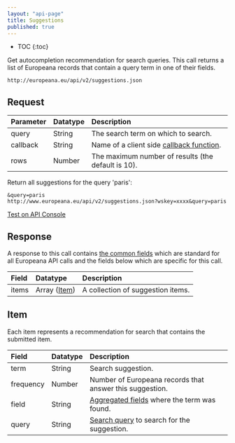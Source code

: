 ```yaml
---
layout: "api-page"
title: Suggestions
published: true
---
```


* TOC
{:toc}

Get autocompletion recommendation for search queries. This call returns a list of Europeana records that contain a query term in one of their fields.

    http://europeana.eu/api/v2/suggestions.json

## Request

| Parameter | Datatype | Description |
|:-------------|:-------------|:-----|
| query | String | The search term on which to search. |
| callback | String | Name of a client side [callback function](/api/getting-started/#callback-function). |
| rows | Number | The maximum number of results (the default is 10). |

Return all suggestions for the query 'paris':

    &query=paris
    http://www.europeana.eu/api/v2/suggestions.json?wskey=xxxx&query=paris

[Test on API Console](/api/console/?function=suggestions&query=paris)

## Response

A response to this call contains [the common fields](/api/getting-started/#response) which are standard for all Europeana API calls and the fields below which are specific for this call.

| Field | Datatype | Description |
|:-------------|:-------------|:-----|
| items | Array ([Item](/api/suggestions/#item)) | A collection of suggestion items. |

## Item

Each item represents a recommendation for search that contains the submitted item.

| Field | Datatype | Description |
|:-------------|:-------------|:-----|
| term | String | Search suggestion. |
| frequency | Number | Number of Europeana records that answer this suggestion. |
| field | String | [Aggregated fields](/api/data-hierarchy/#aggregated-fields) where the term was found. |
| query | String | [Search query](/api/query/) to search for the suggestion. |
